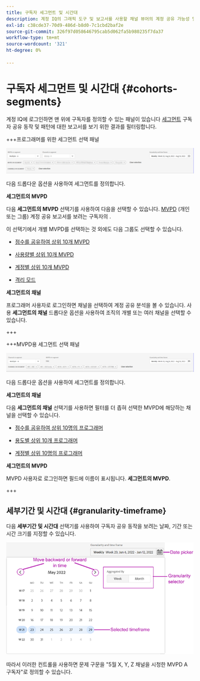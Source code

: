 ```yaml
---
title: 구독자 세그먼트 및 시간대
description: 계정 IQ의 그래픽 도구 및 보고서를 사용할 채널 뷰어의 계정 공유 가능성 및 패턴을 측정하려면 집단을 정의하거나 구독자 세그먼트를 선택하십시오.
exl-id: c38cde37-70d9-486d-b8d0-7c1cbd2baf2e
source-git-commit: 326f97d058646795cab5d062fa5b980235f7da37
workflow-type: tm+mt
source-wordcount: '321'
ht-degree: 0%

---
```



# 구독자 세그먼트 및 시간대 {#cohorts-segments}

계정 IQ에 로그인하면 맨 위에 구독자를 정의할 수 있는 패널이 있습니다 [세그먼트](/help/AccountIQ/product-concepts.md#segment-segmet-def) 구독자 공유 동작 및 패턴에 대한 보고서를 보기 위한 결과를 필터링합니다.

<!--![](assets/segment-timeframe-panel.png)-->

+++프로그래머를 위한 세그먼트 선택 패널

![](assets/segment-panel-programmer.png)

<!--![](assets/filter-panel.png)-->

다음 드롭다운 옵션을 사용하여 세그먼트를 정의합니다.

**세그먼트의 MVPD**

다음 **세그먼트의 MVPD** 선택기를 사용하여 다음을 선택할 수 있습니다. [MVPD](/help/AccountIQ/product-concepts.md#mvpd-def) (개인 또는 그룹) 계정 공유 보고서를 보려는 구독자의 .

이 선택기에서 개별 MVPD를 선택하는 것 외에도 다음 그룹도 선택할 수 있습니다.

* [점수를 공유하여 상위 10개 MVPD](/help/AccountIQ/product-concepts.md#top-mvpds-def)

* [사용량별 상위 10개 MVPD](/help/AccountIQ/product-concepts.md#top-mvpds-def)

* [계정별 상위 10개 MVPD](/help/AccountIQ/product-concepts.md#top-mvpds-def)

* [격리 모드](/help/AccountIQ/isolation-mode.md)

**세그먼트의 채널**

프로그래머 사용자로 로그인하면 채널을 선택하여 계정 공유 분석을 볼 수 있습니다. 사용 **세그먼트의 채널** 드롭다운 옵션을 사용하여 조직의 개별 또는 여러 채널을 선택할 수 있습니다.

+++

+++MVPD용 세그먼트 선택 패널

![](assets/segment-panel-mvpd.png)

다음 드롭다운 옵션을 사용하여 세그먼트를 정의합니다.

**세그먼트의 채널**

다음 **세그먼트의 채널** 선택기를 사용하면 필터를 더 좁혀 선택한 MVPD에 해당하는 채널을 선택할 수 있습니다.

* [점수를 공유하여 상위 10명의 프로그래머](/help/AccountIQ/product-concepts.md#top-mvpds-def)

* [용도별 상위 10개 프로그래머](/help/AccountIQ/product-concepts.md#top-mvpds-def)

* [계정별 상위 10명의 프로그래머](/help/AccountIQ/product-concepts.md#top-mvpds-def)

**세그먼트의 MVPD**

MVPD 사용자로 로그인하면 필드에 이름이 표시됩니다. **세그먼트의 MVPD**.

+++




<!--For example, you can define your segment as the "subscribers of the MVPD A that watched the channels X, Y, and Z".-->



## 세부기간 및 시간대 {#granularity-timeframe}

다음 **세부기간 및 시간대** 선택기를 사용하여 구독자 공유 동작을 보려는 날짜, 기간 또는 시간 크기를 지정할 수 있습니다.

![세부기간 및 일정](assets/granularity-timeframe-weekwise.png)

따라서 이러한 컨트롤을 사용하면 문제 구문을 &quot;5월 X, Y, Z 채널을 시청한 MVPD A 구독자&quot;로 정의할 수 있습니다.

